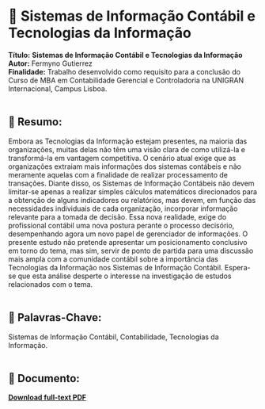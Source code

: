 # :notebook_with_decorative_cover: Sistemas de Informação Contábil e Tecnologias da Informação 

**Título:** **Sistemas de Informação Contábil e Tecnologias da Informação**   
**Autor:** Fermyno Gutierrez  
**Finalidade:** Trabalho desenvolvido como requisito para a conclusão do Curso de MBA em Contabilidade Gerencial e Controladoria na UNIGRAN Internacional, Campus Lisboa.  
<br />

## :page_facing_up: Resumo:

Embora as Tecnologias da Informação estejam presentes, na maioria das organizações, muitas delas não têm uma visão clara de como utilizá-la e transformá-la em vantagem competitiva. O cenário atual exige que as organizações extraiam mais informações dos sistemas contábeis e não meramente aquelas com a finalidade de realizar processamento de transações.
Diante disso, os Sistemas de Informação Contábeis não devem limitar-se apenas a realizar simples cálculos matemáticos direcionados para a obtenção de alguns indicadores ou relatórios, mas devem, em função das necessidades individuais de cada organização, incorporar informação relevante para a tomada de decisão. Essa nova realidade, exige do profissional contábil uma nova postura perante o processo decisório, desempenhando agora um novo papel de gerenciador de informações.
O presente estudo não pretende apresentar um posicionamento conclusivo em torno do tema, mas sim, servir de ponto de partida para uma discussão mais ampla com a comunidade contábil sobre a importância das Tecnologias da Informação nos Sistemas de Informação Contábil. Espera-se que esta análise desperte o interesse na investigação de estudos relacionados com o tema.  
<br />

## :bookmark: Palavras-Chave:

Sistemas de Informação Contábil, Contabilidade, Tecnologias da Informação.  
<br />

## :file_folder: Documento:

[**Download full-text PDF**](https://github.com/fermyno/scientific-research-papers/blob/main/sic-e-tecnologias-da-informacao/sistemas-de-informacao-contabil-e-tecnologias-da-informacao.pdf)  

<br />
<br />
<br />
